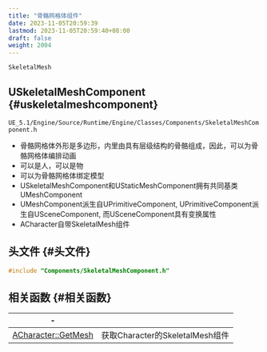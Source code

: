 ```yaml
---
title: "骨骼网格体组件"
date: 2023-11-05T20:59:39
lastmod: 2023-11-05T20:59:40+08:00
draft: false
weight: 2004
---
```


`SkeletalMesh` <br/>


## USkeletalMeshComponent {#uskeletalmeshcomponent}

`UE_5.1/Engine/Source/Runtime/Engine/Classes/Components/SkeletalMeshComponent.h` <br/>

-   骨骼网格体外形是多边形，内里由具有层级结构的骨骼组成，因此，可以为骨骼网格体编排动画 <br/>
-   可以是人，可以是物 <br/>
-   可以为骨骼网格体绑定模型 <br/>
-   USkeletalMeshComponent和UStaticMeshComponent拥有共同基类UMeshComponent <br/>
-   UMeshComponent派生自UPrimitiveComponent, UPrimitiveComponent派生自USceneComponent, 而USceneComponent具有变换属性 <br/>
-   ACharacter自带SkeletalMesh组件 <br/>


## 头文件 {#头文件}

```cpp
#include "Components/SkeletalMeshComponent.h"
```


## 相关函数 {#相关函数}

| -                                                                         |                            |
|---------------------------------------------------------------------------|----------------------------|
| [ACharacter::GetMesh](/docs/虚幻引擎/api/游戏角色/character类/#acharacter-getmesh) | 获取Character的SkeletalMesh组件 |

